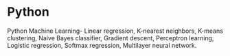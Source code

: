 # Python
Python Machine Learning-
Linear regression, K-nearest neighbors, K-means clustering, Naive Bayes classifier, Gradient descent, Perceptron learning, Logistic regression, Softmax regression, Multilayer neural network.
